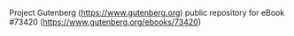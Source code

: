 Project Gutenberg (https://www.gutenberg.org) public repository for eBook #73420 (https://www.gutenberg.org/ebooks/73420)
